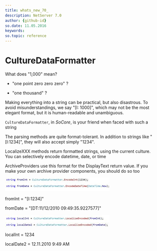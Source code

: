 ```yaml
---
title: whats_new_70_
description: NetServer 7.0
author: {github-id}
so.date: 11.05.2016
keywords: 
so.topic: reference
---
```


# CultureDataFormatter

What does "1,000" mean?

* "one point zero zero zero" ?

* "one thousand" ?

Making everything into a string can be practical, but also disastrous. To avoid misunderstandings, we say  "\[I: 1000\]", which may not be the most elegant format, but it is human-readable and unambiguous.

`CultureDataFormatter`, in *SoCore*, is your friend when faced with such a string

The parsing methods are quite format-tolerant. In addition to strings like "\[I:1234\]", they will also accept simply "1234".

LocalizeXXX methods return formatted strings, using the current culture.  You can selectively encode datetime, date, or time

ArchiveProviders use this format for the DisplayText return value. If you make your own archive provider components, you should do so too

![ALT][img1]

fromInt = "\[I:1234\]"

fromDate = "\[DT:11/12/2010 09:49:35.9227577\]"

![ALT][img2]

localInt = 1234

localDate2 = 12.11.2010 9:49 AM

<!-- Referenced images -->
[img1]: media/image014.jpg
[img2]: media/image015.jpg
